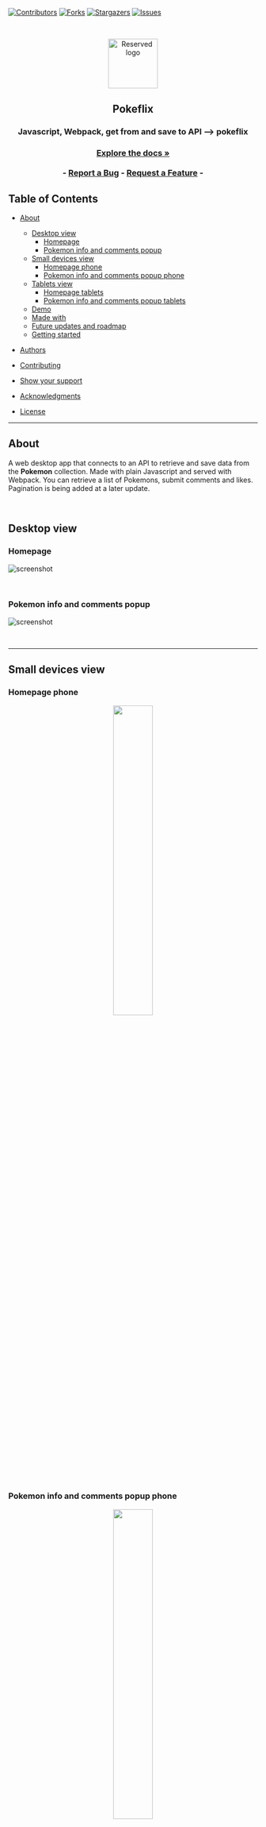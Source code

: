 [![Contributors][contributors-shield]][contributors-url]
[![Forks][forks-shield]][forks-url]
[![Stargazers][stars-shield]][stars-url]
[![Issues][issues-shield]][issues-url]

<!-- PROJECT LOGO -->

<br />
<p align="center">
  <a href="https://github.com/Meltrust/pokeflix" style="text-decoration: none;">
    <img src="/assets/readme-imgs/logo-pokeflix3.png" alt="Reserved logo" width="100" height="100" align="center">
  </a>

  <h2 align="center">Pokeflix</h2>

  <h3 align="center">Javascript, Webpack, get from and save to API --> pokeflix<h3>
  <p align="center">
    <a href="#table-of-contents"><strong>Explore the docs »</strong></a>
    <br />
    <br />
    -
    <a href="https://github.com/Meltrust/pokeflix/issues">Report a Bug</a>
    -
    <a href="https://github.com/Meltrust/pokeflix/issues">Request a Feature</a>
    -
  </p>
</p>

<!-- TABLE OF CONTENTS -->

## Table of Contents

- [About](#about)

  - [Desktop view](#desktop-view)
    - [Homepage](#homepage)
    - [Pokemon info and comments popup](#pokemon-info-and-comments-popup)
  - [Small devices view](#small-devices-view)
    - [Homepage phone](#homepage-phone)
    - [Pokemon info and comments popup phone](#pokemon-info-and-comments-popup-phone)
  - [Tablets view](#tablets-view)
    - [Homepage tablets](#homepage-tablets)
    - [Pokemon info and comments popup tablets](#pokemon-info-and-comments-popup-tablets)
  - [Demo](#demo)
  - [Made with](#made-with)
  - [Future updates and roadmap](#future-updates-and-roadmap)
  - [Getting started](#getting-started)
 
- [Authors](#authors)
- [Contributing](#contributing)
- [Show your support](#show-your-support)
- [Acknowledgments](#acknowledgments)
- [License](#license)

<hr />
  
## About

A web desktop app that connects to an API to retrieve and save data from the **Pokemon** collection. Made with plain Javascript and served with Webpack. You can retrieve a list of Pokemons, submit comments and likes. Pagination is being added at a later update.

<br />
  
## Desktop view  
  
### Homepage

  
![screenshot](./assets/readme-imgs/app_screenshot.png)
  
<br />
  
### Pokemon info and comments popup
  
![screenshot](./assets/readme-imgs/pokeflix-popup.png)  
  
<br />

<hr />
  
## Small devices view
  
### Homepage phone
  
<p align="center" width="100%">
    <img width="40%" src="./assets/readme-imgs/pokeflix-home-small.png"> 
</p>
  
### Pokemon info and comments popup phone
  
<p align="center" width="100%">
    <img width="40%" src="./assets/readme-imgs/pokeflix-popup-small.png"> 
</p>

<br />

<hr />
  
## Tablets view
  
### Homepage tablets
  
<p align="center" width="100%">
    <img width="40%" src="./assets/readme-imgs/pokeflix-home-tablets.png"> 
</p>
  
### Pokemon info and comments popup tablets
  
<p align="center" width="100%">
    <img width="40%" src="./assets/readme-imgs/pokeflix-popup-tablets.png"> 
</p>
  
<hr />

## Demo

https://meltrust.github.io/pokeflix/

## Made with

- Plain Javascript ✔️
- Webpack ✔️
- CSS3 ✔️
- HTML5 ✔️
- Api calls with Curl and Postman ✔️

## Future Updates and Roadmap

- More general styling.
- More Pokemons.
- Pagination.
- Auth.
- Responsive design

## Getting Started

To get a local copy up and running follow these simple example steps:

1. Under the repository name, click the Clone or download green button.
  
<br />

![clone](https://user-images.githubusercontent.com/53324035/73660989-4451aa80-4667-11ea-8a89-176f89d6548a.png)

<br />
  
2. Copy the URL given by clicking the clipboard button

3. Open a terminal window in your local machine and change the current directory to the one you want the clone directory to be made.

4. Type  git clone and the paste the URL you previusly copied to the clipboard

5. Change the current directory to the newly created folder

6. In your terminal, `npm install` to install the dependencies.

7. Now run `npm start` and the app should appear on your browser.

## Authors

👤 **Miguel Tapia**

- Github: [@meltrust](https://github.com/meltrust)
- Linkedin: [linkedin](https://www.linkedin.com/in/meltrust/)
- Or talk to me directly at: original.mtapia@outlook.com

👤 **Amal Hersi**

- GitHub: [Amal Hersi](https://github.com/Amalcxc)
- Twitter: [@Amalcx4](https://twitter.com/home?lang=en)
- LinkedIn: [Amal Hersi](https://www.linkedin.com/in/amal-hersi-a29583205/)

## Contributing

🤝 Contributions, issues and feature requests are welcome!

Feel free to check the [issues page](issues/).

## Show your support

Give a ⭐️ if you like this project!

## Acknowledgments

- Hat tip to anyone whose code was used
- Inspiration
- etc

## License

📝 This project is [MIT](lic.url) licensed.

<!-- MARKDOWN LINKS & IMAGES -->
<!-- https://www.markdownguide.org/basic-syntax/#reference-style-links -->

[contributors-shield]: https://img.shields.io/github/contributors/Meltrust/pokeflix.svg?style=flat-square
[contributors-url]: https://github.com/Meltrust/pokeflix/graphs/contributors
[forks-shield]: https://img.shields.io/github/forks/Meltrust/pokeflix
[forks-url]: https://github.com/Meltrust/pokeflix/network/members
[stars-shield]: https://img.shields.io/github/stars/Meltrust/pokeflix
[stars-url]: https://github.com/Meltrust/pokeflix/stargazers
[issues-shield]: https://img.shields.io/github/issues/Meltrust/pokeflix.svg?style=flat-square
[issues-url]: https://github.com/Meltrust/pokeflix/issues
